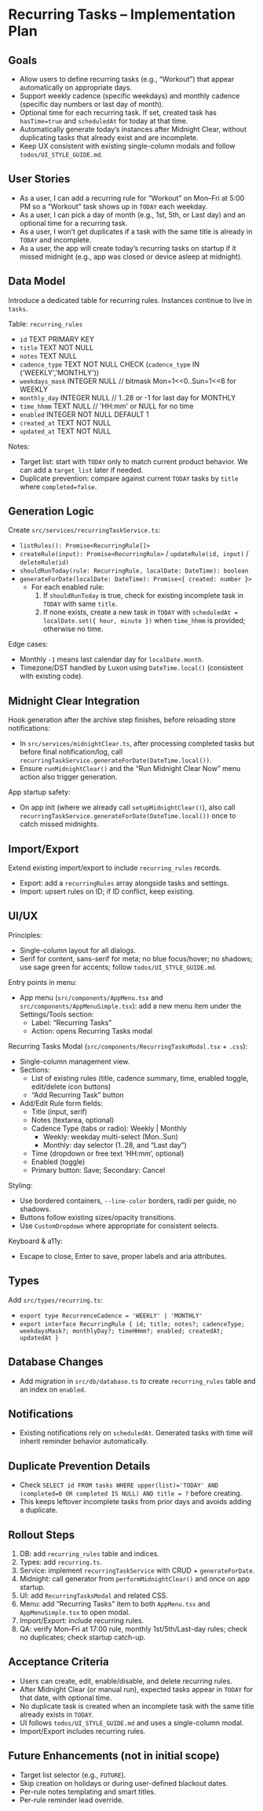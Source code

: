 # Recurring Tasks – Implementation Plan

## Goals
- Allow users to define recurring tasks (e.g., “Workout”) that appear automatically on appropriate days.
- Support weekly cadence (specific weekdays) and monthly cadence (specific day numbers or last day of month).
- Optional time for each recurring task. If set, created task has `hasTime=true` and `scheduledAt` for today at that time.
- Automatically generate today’s instances after Midnight Clear, without duplicating tasks that already exist and are incomplete.
- Keep UX consistent with existing single-column modals and follow `todos/UI_STYLE_GUIDE.md`.

## User Stories
- As a user, I can add a recurring rule for “Workout” on Mon–Fri at 5:00 PM so a “Workout” task shows up in `TODAY` each weekday.
- As a user, I can pick a day of month (e.g., 1st, 5th, or Last day) and an optional time for a recurring task.
- As a user, I won’t get duplicates if a task with the same title is already in `TODAY` and incomplete.
- As a user, the app will create today’s recurring tasks on startup if it missed midnight (e.g., app was closed or device asleep at midnight).

## Data Model
Introduce a dedicated table for recurring rules. Instances continue to live in `tasks`.

Table: `recurring_rules`
- `id` TEXT PRIMARY KEY
- `title` TEXT NOT NULL
- `notes` TEXT NULL
- `cadence_type` TEXT NOT NULL CHECK (`cadence_type` IN ('WEEKLY','MONTHLY'))
- `weekdays_mask` INTEGER NULL  // bitmask Mon=1<<0..Sun=1<<6 for WEEKLY
- `monthly_day` INTEGER NULL     // 1..28 or -1 for last day for MONTHLY
- `time_hhmm` TEXT NULL         // 'HH:mm' or NULL for no time
- `enabled` INTEGER NOT NULL DEFAULT 1
- `created_at` TEXT NOT NULL
- `updated_at` TEXT NOT NULL

Notes:
- Target list: start with `TODAY` only to match current product behavior. We can add a `target_list` later if needed.
- Duplicate prevention: compare against current `TODAY` tasks by `title` where `completed=false`.

## Generation Logic
Create `src/services/recurringTaskService.ts`:
- `listRules(): Promise<RecurringRule[]>`
- `createRule(input): Promise<RecurringRule>` / `updateRule(id, input)` / `deleteRule(id)`
- `shouldRunToday(rule: RecurringRule, localDate: DateTime): boolean`
- `generateForDate(localDate: DateTime): Promise<{ created: number }>`
  - For each enabled rule:
    1) If `shouldRunToday` is true, check for existing incomplete task in `TODAY` with same `title`.
    2) If none exists, create a new task in `TODAY` with `scheduledAt = localDate.set({ hour, minute })` when `time_hhmm` is provided; otherwise no time.

Edge cases:
- Monthly `-1` means last calendar day for `localDate.month`.
- Timezone/DST handled by Luxon using `DateTime.local()` (consistent with existing code).

## Midnight Clear Integration
Hook generation after the archive step finishes, before reloading store notifications:
- In `src/services/midnightClear.ts`, after processing completed tasks but before final notification/log, call `recurringTaskService.generateForDate(DateTime.local())`.
- Ensure `runMidnightClear()` and the “Run Midnight Clear Now” menu action also trigger generation.

App startup safety:
- On app init (where we already call `setupMidnightClear()`), also call `recurringTaskService.generateForDate(DateTime.local())` once to catch missed midnights.

## Import/Export
Extend existing import/export to include `recurring_rules` records.
- Export: add a `recurringRules` array alongside tasks and settings.
- Import: upsert rules on ID; if ID conflict, keep existing.

## UI/UX
Principles:
- Single-column layout for all dialogs.
- Serif for content, sans-serif for meta; no blue focus/hover; no shadows; use sage green for accents; follow `todos/UI_STYLE_GUIDE.md`.

Entry points in menu:
- App menu (`src/components/AppMenu.tsx` and `src/components/AppMenuSimple.tsx`): add a new menu item under the Settings/Tools section:
  - Label: “Recurring Tasks”
  - Action: opens Recurring Tasks modal

Recurring Tasks Modal (`src/components/RecurringTasksModal.tsx` + `.css`):
- Single-column management view.
- Sections:
  - List of existing rules (title, cadence summary, time, enabled toggle, edit/delete icon buttons)
  - “Add Recurring Task” button
- Add/Edit Rule form fields:
  - Title (input, serif)
  - Notes (textarea, optional)
  - Cadence Type (tabs or radio): Weekly | Monthly
    - Weekly: weekday multi-select (Mon..Sun)
    - Monthly: day selector (1..28, and “Last day”)
  - Time (dropdown or free text ‘HH:mm’, optional)
  - Enabled (toggle)
  - Primary button: Save; Secondary: Cancel

Styling:
- Use bordered containers, `--line-color` borders, radii per guide, no shadows.
- Buttons follow existing sizes/opacity transitions.
- Use `CustomDropdown` where appropriate for consistent selects.

Keyboard & a11y:
- Escape to close, Enter to save, proper labels and aria attributes.

## Types
Add `src/types/recurring.ts`:
- `export type RecurrenceCadence = 'WEEKLY' | 'MONTHLY'`
- `export interface RecurringRule { id; title; notes?; cadenceType; weekdaysMask?; monthlyDay?; timeHHmm?; enabled; createdAt; updatedAt }`

## Database Changes
- Add migration in `src/db/database.ts` to create `recurring_rules` table and an index on `enabled`.

## Notifications
- Existing notifications rely on `scheduledAt`. Generated tasks with time will inherit reminder behavior automatically.

## Duplicate Prevention Details
- Check `SELECT id FROM tasks WHERE upper(list)='TODAY' AND (completed=0 OR completed IS NULL) AND title = ?` before creating.
- This keeps leftover incomplete tasks from prior days and avoids adding a duplicate.

## Rollout Steps
1) DB: add `recurring_rules` table and indices.
2) Types: add `recurring.ts`.
3) Service: implement `recurringTaskService` with CRUD + `generateForDate`.
4) Midnight: call generator from `performMidnightClear()` and once on app startup.
5) UI: add `RecurringTasksModal` and related CSS.
6) Menu: add “Recurring Tasks” item to both `AppMenu.tsx` and `AppMenuSimple.tsx` to open modal.
7) Import/Export: include recurring rules.
8) QA: verify Mon–Fri at 17:00 rule, monthly 1st/5th/Last-day rules; check no duplicates; check startup catch-up.

## Acceptance Criteria
- Users can create, edit, enable/disable, and delete recurring rules.
- After Midnight Clear (or manual run), expected tasks appear in `TODAY` for that date, with optional time.
- No duplicate task is created when an incomplete task with the same title already exists in `TODAY`.
- UI follows `todos/UI_STYLE_GUIDE.md` and uses a single-column modal.
- Import/Export includes recurring rules.

## Future Enhancements (not in initial scope)
- Target list selector (e.g., `FUTURE`).
- Skip creation on holidays or during user-defined blackout dates.
- Per-rule notes templating and smart titles.
- Per-rule reminder lead override.


